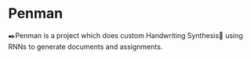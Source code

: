 # Penman
✒️Penman is a project which does custom Handwriting Synthesis📝 using RNNs to generate documents and assignments.
